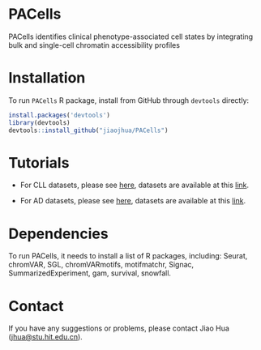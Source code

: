# PACells
PACells identifies clinical phenotype-associated cell states by integrating bulk and single-cell chromatin accessibility profiles

# Installation
To run ``PACells`` R package, install from GitHub through ``devtools`` directly:
```R
install.packages('devtools')
library(devtools)
devtools::install_github("jiaojhua/PACells")
```

# Tutorials

* For CLL datasets, please see [here](https://github.com/jiaojhua/PACells/blob/main/tutorial/Tutorial_CLL.ipynb), datasets are available at this [link](https://drive.google.com/drive/folders/1PpDxiRl8wv2JUdCtBd146cWche-o3U5e?usp=sharing).

* For AD datasets, please see [here](https://github.com/jiaojhua/PACells/blob/main/tutorial/Tutorial_AD.ipynb), datasets are available at this [link](https://drive.google.com/drive/folders/1PpDxiRl8wv2JUdCtBd146cWche-o3U5e?usp=sharing).

# Dependencies
To run PACells, it needs to install a list of R packages, including: Seurat, chromVAR, SGL, chromVARmotifs, motifmatchr, Signac, SummarizedExperiment, gam, survival, snowfall.

# Contact
If you have any suggestions or problems, please contact Jiao Hua (jhua@stu.hit.edu.cn).
